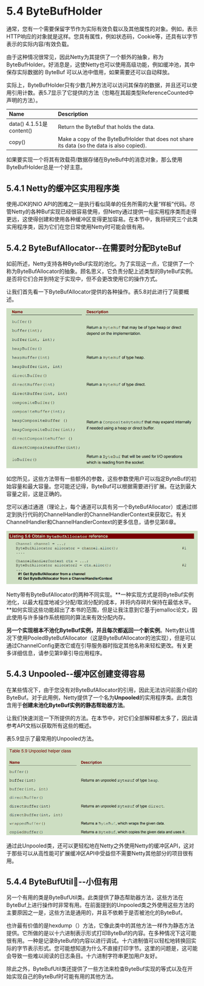 # 5.4 ByteBufHolder

通常，您有一个需要保留字节作为实际有效负载以及其他属性的对象。例如，表示HTTP响应的对象就是这样。您具有属性，例如状态码，Cookie等，还具有以字节表示的实际内容/有效负载。

由于这种情况很常见，因此Netty为其提供了一个额外的抽象，称为ByteBufHolder。好消息是，这使Netty也可以使用高级功能，例如缓冲池，其中保存实际数据的 ByteBuf 可以从池中借用，如果需要还可以自动释放。

实际上，ByteBufHolder只有少数几种方法可以访问其保存的数据，并且还可以使用引用计数。表5.7显示了它提供的方法（忽略在其超类型ReferenceCounted中声明的方法）。

| Name | Description |
| :--- | :--- |
| data\(\)   4.1.51是content\(\)  | Return the ByteBuf that holds the data. |
| copy\(\) | Make a copy of the ByteBufHolder that does not share its data \(so the data is also copied\). |

如果要实现一个将其有效载荷/数据存储在ByteBuf中的消息对象，那么使用ByteBufHolder总是一个好主意。

## 5.4.1 Netty的缓冲区实用程序类

使用JDK的NIO API的困难之一是执行看似简单的任务所需的大量“样板”代码。尽管Netty的各种Buf实现已经很容易使用，但Netty通过提供一组实用程序类而走得更远，这使得创建和使用各种缓冲区变得更加容易。在本节中，我将研究三个此类实用程序类，因为它们在您日常使用Netty时可能会很有用。

## 5.4.2 ByteBufAllocator--在需要时分配ByteBuf

如前所述，Netty支持各种ByteBuf实现的池化。为了实现这一点，它提供了一个称为ByteBufAllocator的抽象。顾名思义，它负责分配上述类型的ByteBuf实例。是否将它们合并到特定于实现中，但不会更改使用它的操作方式。

让我们首先看一下ByteBufAllocator提供的各种操作。表5.8对此进行了简要概述。

![](../.gitbook/assets/image%20%2838%29.png)

如您所见，这些方法带有一些额外的参数，这些参数使用户可以指定ByteBuf的初始容量和最大容量。您可能还记得，ByteBuf可以根据需要进行扩展。在达到最大容量之前，这是正确的。

您可以通过通道（理论上，每个通道可以具有另一个ByteBufAllocator）或通过绑定到执行代码的ChannelHandler的ChannelHandlerContext来获取它。有关ChannelHandler和ChannelHandlerContext的更多信息，请参见第6章。

![](../.gitbook/assets/image%20%2836%29.png)

Netty带有ByteBufAllocator的两种不同实现。**一种实现方式是将ByteBuf实例池化，以最大程度地减少分配/取消分配的成本，并将内存碎片保持在最低水平。**如何实现这些功能超出了本书的范围，但是让我注意到它基于jemalloc论文，因此使用与许多操作系统相同的算法来有效分配内存。

**另一个实现根本不池化ByteBuf实例，并且每次都返回一个新实例**。Netty默认情况下使用PooledByteBufAllocator（这是ByteBufAllocator的池实现），但是可以通过ChannelConfig更改它或在引导服务器时指定其他名称来轻松更改。有关更多详细信息，请参见第9章引导应用程序。

## 5.4.3 Unpooled--缓冲区创建变得容易

在某些情况下，由于您没有对ByteBufAllocator的引用，因此无法访问前面介绍的ByteBuf。对于此用例，Netty提供了一个名为**Unpooled**的实用程序类。此类包含用于**创建未池化ByteBuf实例的静态帮助器方法**。

让我们快速浏览一下所提供的方法。在本节中，对它们全部解释都太多了，因此请参考API文档以获取所有这些的概述。

表5.9显示了最常用的Unpooled方法。

![](../.gitbook/assets/image%20%2837%29.png)

通过此Unpooled类，还可以更轻松地在Netty之外使用Netty的缓冲区API，这对于那些可以从高性能可扩展缓冲区API中受益但不需要Netty其他部分的项目很有用。

## 5.4.4 ByteBufUtil--小但有用

另一个有用的类是ByteBufUtil类。此类提供了静态帮助器方法，这些方法在ByteBuf上进行操作时非常有用。在前面提到的Unpooled类之外使用这些方法的主要原因之一是，这些方法是通用的，并且不依赖于是否被池化的ByteBuf。

也许最有价值的是hexdump（）方法，它像此类中的其他方法一样作为静态方法提供。它所做的是以十六进制表示形式打印ByteBuf的内容。在多种情况下这可能很有用。一种是记录ByteBuf的内容以进行调试。十六进制值可以轻松地转换回实际的字节表示形式。您可能想知道为什么不直接打印字节。这里的问题是，这可能会导致一些难以阅读的日志条目。十六进制字符串更加用户友好。

除此之外，ByteBufUtil类还提供了一些方法来检查ByteBuf实现的等式以及在开始实现自己的ByteBuf时可能有用的其他方法。



